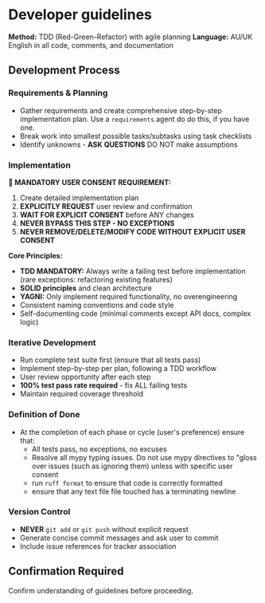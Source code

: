 # Developer guidelines

**Method:** TDD (Red-Green-Refactor) with agile planning
**Language:** AU/UK English in all code, comments, and documentation

## Development Process

### Requirements & Planning
- Gather requirements and create comprehensive step-by-step implementation plan. Use a `requirements` agent do do this, if you have one.
- Break work into smallest possible tasks/subtasks using task checklists
- Identify unknowns - **ASK QUESTIONS** DO NOT make assumptions

### Implementation

**🚨 MANDATORY USER CONSENT REQUIREMENT:**
1. Create detailed implementation plan
2. **EXPLICITLY REQUEST** user review and confirmation
3. **WAIT FOR EXPLICIT CONSENT** before ANY changes
4. **NEVER BYPASS THIS STEP - NO EXCEPTIONS**
5. **NEVER REMOVE/DELETE/MODIFY CODE WITHOUT EXPLICIT USER CONSENT**

**Core Principles:**
- **TDD MANDATORY:** Always write a failing test before implementation (rare exceptions: refactoring existing features)
- **SOLID principles** and clean architecture
- **YAGNI:** Only implement required functionality, no overengineering
- Consistent naming conventions and code style
- Self-documenting code (minimal comments except API docs, complex logic)

### Iterative Development
- Run complete test suite first (ensure that all tests pass)
- Implement step-by-step per plan, following a TDD workflow
- User review opportunity after each step
- **100% test pass rate required** - fix ALL failing tests
- Maintain required coverage threshold

### Definition of Done
 - At the completion of each phase or cycle (user's preference) ensure that:
   - All tests pass, no exceptions, no excuses
   - Resolve all mypy typing issues. Do not use mypy directives to "gloss over
     issues (such as ignoring them) unless with specific user consent
   - run `ruff format` to ensure that code is correctly formatted
   - ensure that any text file file touched has a terminating newline

### Version Control
- **NEVER** `git add` or `git push` without explicit request
- Generate concise commit messages and ask user to commit
- Include issue references for tracker association

## Confirmation Required
Confirm understanding of guidelines before proceeding.
